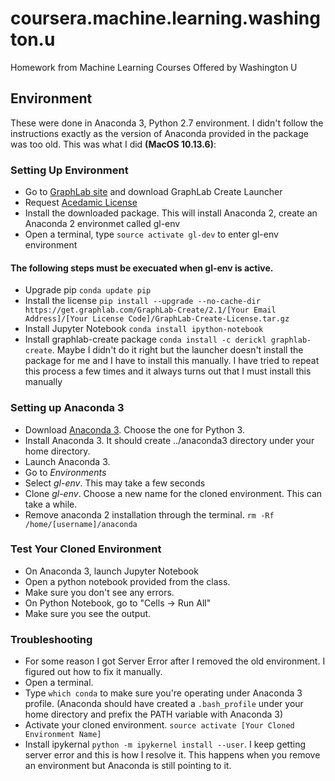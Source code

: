 # coursera.machine.learning.washington.u
Homework from Machine Learning Courses Offered by Washington U

## Environment
These were done in Anaconda 3, Python 2.7 environment. I didn't follow the instructions exactly as the version of Anaconda provided in the package was too old. This was what I did <b>(MacOS 10.13.6)</b>: 

### Setting Up Environment
* Go to [GraphLab site](https://turi.com/download/install-graphlab-create.html) and download GraphLab Create Launcher
* Request [Acedamic License](https://turi.com/download/academic.html)
* Install the downloaded package. This will install Anaconda 2, create an Anaconda 2 environmet called gl-env
* Open a terminal, type `source activate gl-dev` to enter gl-env environment

#### The following steps must be execuated when gl-env is active.
* Upgrade pip `conda update pip`
* Install the license `pip install --upgrade --no-cache-dir https://get.graphlab.com/GraphLab-Create/2.1/[Your Email Address]/[Your License Code]/GraphLab-Create-License.tar.gz`
* Install Jupyter Notebook `conda install ipython-notebook`
* Install graphlab-create package `conda install -c derickl graphlab-create`. Maybe I didn't do it right but the launcher doesn't install the package for me and I have to install this manually. I have tried to repeat this process a few times and it always turns out that I must install this manually

### Setting up Anaconda 3
* Download [Anaconda 3](https://www.anaconda.com/download/#macos). Choose the one for Python 3.
* Install Anaconda 3. It should create ../anaconda3 directory under your home directory.
* Launch Anaconda 3.
* Go to *Environments*
* Select *gl-env*. This may take a few seconds
* Clone *gl-env*. Choose a new name for the cloned environment. This can take a while.
* Remove anaconda 2 installation through the terminal. `rm -Rf /home/[username]/anaconda`

### Test Your Cloned Environment
* On Anaconda 3, launch Jupyter Notebook
* Open a python notebook provided from the class.
* Make sure you don't see any errors.
* On Python Notebook, go to "Cells -> Run All"
* Make sure you see the output.

### Troubleshooting
* For some reason I got Server Error after I removed the old environment. I figured out how to fix it manually.
* Open a terminal.
* Type `which conda` to make sure you're operating under Anaconda 3 profile. (Anaconda should have created a `.bash_profile` under your home directory and prefix the PATH variable with Anaconda 3)
* Activate your cloned environment. `source activate [Your Cloned Environment Name]`
* Install ipykernal `python -m ipykernel install --user`. I keep getting server error and this is how I resolve it. This happens when you remove an environment but Anaconda is still pointing to it.

